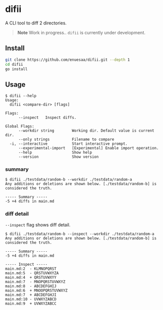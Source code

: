 # difii
A CLI tool to diff 2 directories.

> **Note**
> Work in progress.. `difii` is currently under development.

## Install
```bash
git clone https://github.com/enuesaa/difii.git --depth 1
cd difii
go install
```

## Usage
```console
$ difii --help
Usage:
  difii <compare-dir> [flags]

Flags:
      --inspect   Inspect diffs.

Global Flags:
      --workdir string        Working dir. Default value is current dir.
      --only strings          Filename to compare
  -i, --interactive           Start interactive prompt.
      --experimental-import   [Experimental] Enable import operation.
      --help                  Show help
      --version               Show version
```

### summary
```console
$ difii ./testdata/random-b --workdir ./testdata/random-a
Any additions or deletions are shown below. [./testdata/random-b] is considered the truth.

----- Summary -----
-5 +4 diffs in main.md

```

### diff detail
`--inspect` flag shows diff detail.
```console
$ difii ./testdata/random-b --inspect --workdir ./testdata/random-a
Any additions or deletions are shown below. [./testdata/random-b] is considered the truth.

----- Summary -----
-5 +4 diffs in main.md

----- Inspect -----
main.md:2  - KLMNOPQRST
main.md:5  - QRSTUVWXYZA
main.md:4  + QRSTUVWXYY
main.md:7  - MNOPQRSTUVWXYZ
main.md:8  - ABCDEFGHIJ
main.md:6  + MNOOPQRSTUVWXYZ
main.md:7  + ABCDEFGHJI
main.md:10 - UVWXYZABCD
main.md:9  + UVWXYZABCC

```
